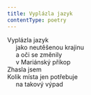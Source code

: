 ```yaml
---
title: Vyplázla jazyk
contentType: poetry
---
```


<section>

Vyplázla jazyk  
     jako neutěšenou krajinu  
     a oči se změnily  
     v Mariánský příkop  
Zhasla jsem  
Kolik místa jen potřebuje  
     na takový výpad

</section>
